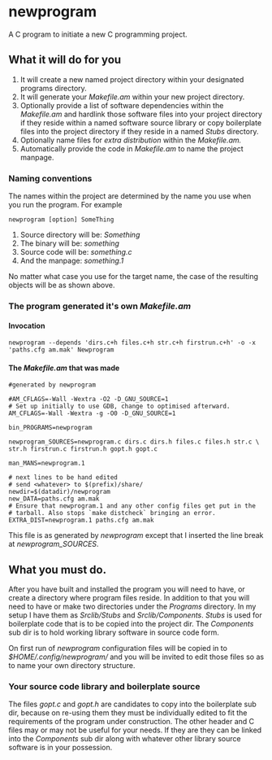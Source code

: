 # newprogram
A C program to initiate a new C programming project.
## What it will do for you
1. It will create a new named project directory within your designated
programs directory.
2. It will generate your _Makefile.am_ within your new project directory.
3. Optionally provide a list of software dependencies within the
_Makefile.am_ and hardlink those software files into your project
directory if they reside within a named software source library or copy
boilerplate files into the project directory if they reside in a named
_Stubs_ directory.
4. Optionally name files for _extra distribution_ within the
_Makefile.am._
5. Automatically provide the code in _Makefile.am_ to name the project
manpage.

### Naming conventions
The names within the project are determined by the name you use when you
run the program.
For example
```
newprogram [option] SomeThing
```
1. Source directory will be: _Something_
2. The binary will be: _something_
3. Source code will be: _something.c_
4. And the manpage: _something.1_

No matter what case you use for the target name, the case of the
resulting objects will be as shown above.

### The program generated it's own _Makefile.am_
#### Invocation
```
newprogram --depends 'dirs.c+h files.c+h str.c+h firstrun.c+h' -o -x
'paths.cfg am.mak' Newprogram
```
#### The _Makefile.am_ that was made
```
#generated by newprogram

#AM_CFLAGS=-Wall -Wextra -O2 -D_GNU_SOURCE=1
# Set up initially to use GDB, change to optimised afterward.
AM_CFLAGS=-Wall -Wextra -g -O0 -D_GNU_SOURCE=1

bin_PROGRAMS=newprogram

newprogram_SOURCES=newprogram.c dirs.c dirs.h files.c files.h str.c \
str.h firstrun.c firstrun.h gopt.h gopt.c

man_MANS=newprogram.1

# next lines to be hand edited
# send <whatever> to $(prefix)/share/
newdir=$(datadir)/newprogram
new_DATA=paths.cfg am.mak
# Ensure that newprogram.1 and any other config files get put in the
# tarball. Also stops `make distcheck` bringing an error.
EXTRA_DIST=newprogram.1 paths.cfg am.mak
```
This file is as generated by _newprogram_ except that I inserted the
line break at _newprogram_SOURCES_.
## What you must do.
After you have built and installed the program you will need to have, or
create a directory where program files reside. In addition to that you
will need to have or make two directories under the
_Programs_ directory. In my setup I have them as
_Srclib/Stubs_ and _Srclib/Components_. _Stubs_ is used for boilerplate
code that is to be copied into the project dir. The
_Components_ sub dir is to hold working library software in source code
form.

On first run of _newprogram_ configuration files will be copied in to
_$HOME/.config/newprogram/_ and you will be invited to edit those files
so as to name your own directory structure.
### Your source code library and boilerplate source
The files _gopt.c_ and _gopt.h_ are candidates to copy into the
boilerplate sub dir, because on re-using them they must be individually
edited to fit the requirements of the program under construction. The
other header and C files may or may not be useful for your needs. If
they are they can be linked into the _Components_ sub dir along with
whatever other library source software is in your possession.
